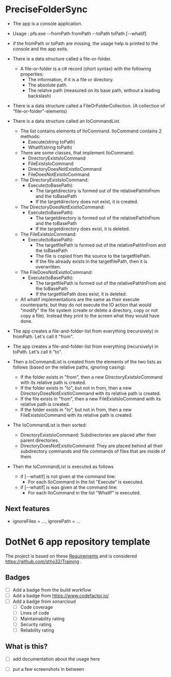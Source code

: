 # PreciseFolderSync

- The app is a console application.
- Usage : pfs.exe --fromPath fromPath --toPath toPath [--whatif]
- if the fromPath or toPath are missing, the usage help is printed to the console and the app exits.

- There is a data structure called a file-or-folder.
    - A file-or-folder is a c# record (short syntax) with the following properties:
        - The information, if it is a file or directory.
        - The absolute path.
        - The relatve path (measured on its base path, without a leading backslash)  

- There is a data structure called a FileOrFolderCollection. (A collection of "file-or-folder"-elements) 

- There is a data structure called an IoCommandList.
    - The list contains elements of IIoCommand. IIoCommand contains 2 methods:
        - Execute(string toPath)
        - WhatIf(string toPath)
    - There are some classes, that implement IIoCommand:
        - DirectoryExistsIoCommand
        - FileExistsIoCommand
        - DirectoryDoesNotExistIoCommand
        - FileDoesNotExistIoCommand
    - The DirectoryExistsIoCommand:
        - Execute(toBasePath):
            - The targetdirectory is formed out of the relativePathInFrom and the toBasePath
            - If the targetdirectory does not exist, it is created.
    - The DirectoryDoesNotExistIoCommand:
        - Execute(toBasePath):
            - The targetdirectory is formed out of the relativePathInFrom and the toBasePath
            - If the targetdirectory does exist, it is deleted.
    - The FileExistsIoCommand:
        - Execute(toBasePath):
            - The targetfilePath is formed out of the relativePathInFrom and the toBasePath
            - The file is copied from the source to the targetfilePath.
            - If the file already exists in the targetfilePath, then it is overwritten.
    - The FileDoesNotExistIoCommand:
        - Execute(toBasePath):
            - The targetfilePath is formed out of the relativePathInFrom and the toBasePath
            - If the targetfilePath does exist, it is deleted.
    - All whatif implementations are the same as their execute counterparts, but they do not execute the IO action that would "modify" the file system (create or delete a directory, copy or not copy a file). Instead they print to the screen what they would have done. 

- The app creates a file-and-folder-list from everything (recursively) in fromPath. Let's call it "from".
- The app creates a file-and-folder-list from everything (recursively) in toPath. Let's call it "to".
- Then a IoCommandList is created from the elements of the two lists as follows (based on the relative paths, ignoring casing):
    - If the folder exists in "from", then a new DirectoryExistsIoCommand with its relative path is created.
    - If the folder exists in "to", but not in from, then a new DirectoryDoesNotExistIoCommand with its relative path is created.
    - If the file exists in "from", then a new FileExistsIoCommand with its relative path is created.
    - If the folder exists in "to", but not in from, then a new FileExistsIoCommand with its relative path is created.

- The IoCommandList is then sorted:
    - DirectoryExistsIoCommand: Subdirectories are placed after their parent directories.
    - DirectoryDoesNotExistIoCommand: They are placed behind all their subdirectory commands and file commands of files that are inside of them

- Then the IoCommandList is executed as follows
    - if [--whatif] is not given at the command line:
        - For each IIoCommand in the list "Execute" is executed.
    - if [--whatif] is was given at the command line:
        - For each IIoCommand in the list "WhatIf" is executed.

## Next features
- ignoreFiles = ..., ignorePath = ...


# DotNet 6 app repository template

The project is based on these [Requirements](Documentation/requirements.md) and is considered https://github.com/stho32/Training .

## Badges

- [ ] Add a badge from the build workflow
- [ ] Add a badge from https://www.codefactor.io/
- [ ] Add a badge from sonarcloud
    - [ ] Code coverage
    - [ ] Lines of code
    - [ ] Maintainability rating
    - [ ] Security rating
    - [ ] Reliability rating

## What is this?

- [ ] add documentation about the usage here
- [ ] put a few screenshots in between


